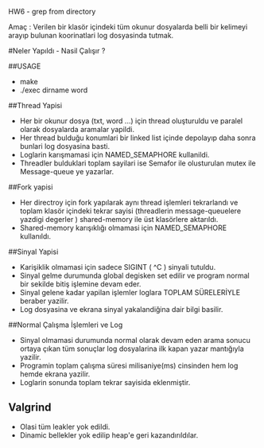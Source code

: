 HW6 - grep from directory


Amaç : Verilen bir klasör içindeki tüm okunur dosyalarda belli bir kelimeyi arayıp bulunan koorinatlari log dosyasinda tutmak.


#Neler Yapıldı - Nasil Çalışır ? 


##USAGE
- make
- ./exec dirname word

##Thread Yapisi
- Her bir okunur dosya (txt, word ...) için thread oluşturuldu ve paralel olarak dosyalarda aramalar yapildi.
- Her thread bulduğu konumlari bir linked list içinde depolayıp daha sonra bunlari log dosyasina basti.
- Loglarin karışmamasi için NAMED_SEMAPHORE kullanildi. 
- Threadler bulduklari toplam sayilari ise Semafor ile olusturulan mutex ile Message-queue ye yazarlar.


##Fork yapisi
- Her directroy için fork yapılarak aynı thread işlemleri tekrarlandı ve toplam klasör içindeki tekrar sayisi
(threadlerin message-queuelere yazdigi degerler ) shared-memory ile üst klasörlere aktarıldı.
- Shared-memory karışıklığı olmamasi için NAMED_SEMAPHORE kullanıldı.

##Sinyal Yapisi
- Karişiklik olmamasi için sadece SIGINT ( ^C ) sinyali tutuldu. 
- Sinyal gelme durumunda global degisken set edilir ve program normal bir sekilde bitiş işlemine devam eder.
- Sinyal gelene kadar yapilan işlemler loglara TOPLAM SÜRELERİYLE beraber yazilir.
- Log dosyasina ve ekrana sinyal yakalandiğina dair bilgi basilir.


##Normal Çalışma İşlemleri ve Log
- Sinyal olmamasi durumunda normal olarak devam eden arama sonucu ortaya çıkan tüm sonuçlar log dosyalarina
ilk kapan yazar mantığıyla yazilir. 
- Programin toplam çalışma süresi milisaniye(ms) cinsinden hem log hemde ekrana yazilir.
- Loglarin sonunda toplam tekrar sayisida eklenmiştir.


## Valgrind
- Olasi tüm leakler yok edildi.
- Dinamic bellekler yok edilip heap'e geri kazandırıldılar.

